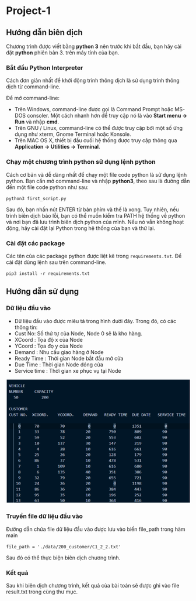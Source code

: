 # Project-1

## Hướng dẫn biên dịch

Chương trình được viết bằng **python 3** nên trước khi bắt đầu, bạn hãy cài đặt **python** phiên bản 3. trên máy tính của bạn.

### Bắt đầu Python Interpreter

Cách đơn giản nhất để khởi động trình thông dịch là sử dụng trình thông dịch từ command-line.

Để mở command-line:

* Trên Windows, command-line được gọi là Command Prompt hoặc MS-DOS consoler. Một cách nhanh hơn để truy cập nó là vào **Start menu → Run** và nhập **cmd**.
* Trên GNU / Linux, command-line có thể được truy cập bởi một số ứng dụng như xterm, Gnome Terminal hoặc Konsole.
* Trên MAC OS X, thiết bị đầu cuối hệ thống được truy cập thông qua **Application → Utilities → Terminal**.

### Chạy một chương trình python sử dụng lệnh python

Cách cơ bản và dễ dàng nhất để chạy một file code python là sử dụng lệnh python. Bạn cần mở command-line và nhập **python3**, theo sau là đường dẫn đến một file code python như sau:

```
python3 first_script.py
```

Sau đó, bạn nhấn nút ENTER từ bàn phím và thế là xong. Tuy nhiên, nếu trình biên dịch báo lỗi, bạn có thể muốn kiểm tra PATH hệ thống về python và nơi bạn đã lưu trình biên dịch python của mình. Nếu nó vẫn không hoạt động, hãy cài đặt lại Python trong hệ thống của bạn và thử lại.

### Cài đặt các package 

Các tên của các package python được liệt kê trong `requirements.txt`.
Để cài đặt dùng lệnh sau trên command-line.

```
pip3 install -r requirements.txt
```

## Hướng dẫn sử dụng

### Dữ liệu đầu vào

* Dữ liệu đầu vào được miêu tả trong hình dưới đây. Trong đó, có các thông tin:
* Cust No: Số thứ tự của Node, Node 0 sẽ là kho hàng.
* XCoord : Tọa độ x của Node
* YCoord : Tọa đọ y của Node
* Demand : Nhu cầu giao hàng ở Node 
* Ready Time : Thời gian Node bắt đầu mở cửa
* Due Time   : Thời gian Node đóng cửa
* Service time : Thời gian xe phục vụ tại Node

![alt text](https://github.com/nhduong1203/Project-1/blob/main/data/data.png)

### Truyền file dữ liệu đầu vào

Đường dẫn chứa file dữ liệu đầu vào được lưu vào biến file_path trong hàm main

```
file_path = './data/200_customer/C1_2_2.txt'
```

Sau đó có thể thực biện biên dịch chương trình.

### Kết quả

Sau khi biên dịch chương trình, kết quả của bài toán sẽ được ghi vào file result.txt trong cùng thư mục.
